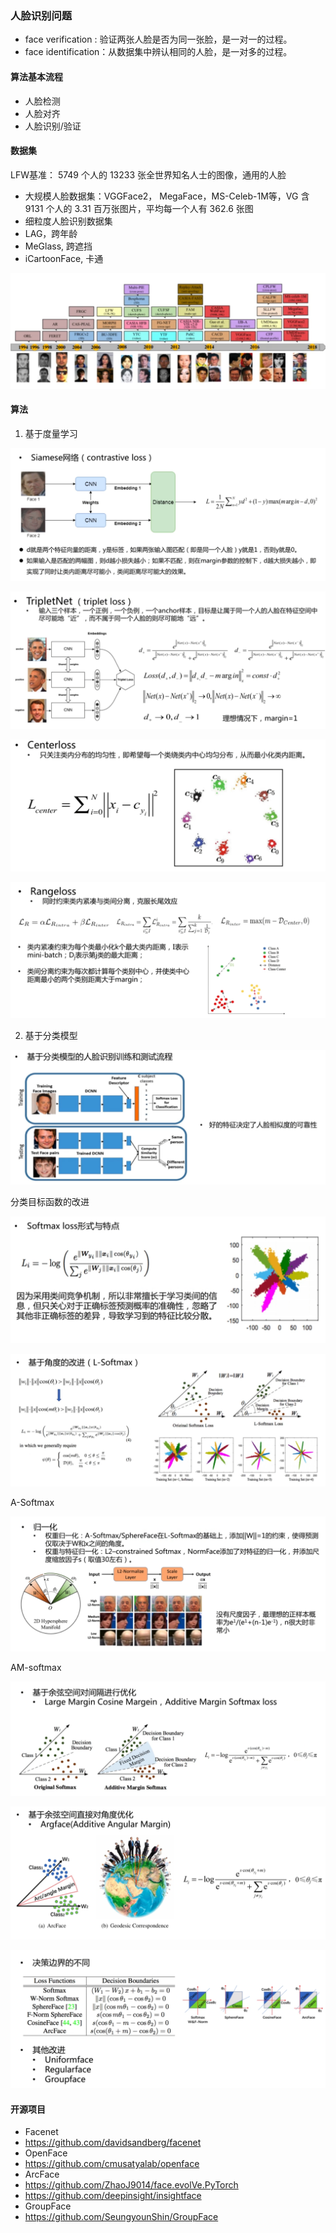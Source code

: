 ### 人脸识别问题

- face verification : 验证两张人脸是否为同一张脸，是一对一的过程。
- face identification：从数据集中辨认相同的人脸，是一对多的过程。

#### 算法基本流程

- 人脸检测
- 人脸对齐
- 人脸识别/验证

#### 数据集

LFW基准： 5749 个人的 13233 张全世界知名人士的图像，通用的人脸

- 大规模人脸数据集：VGGFace2， MegaFace，MS-Celeb-1M等，VG 含 9131 个人的 $3.31$ 百万张图片，平均每一个人有 $362.6$ 张图
- 细粒度人脸识别数据集
- LAG，跨年龄
- MeGlass, 跨遮挡
- iCartoonFace, 卡通

![image-20220307102328585](../../images/人脸识别.assets/image-20220307102328585.png)

#### 算法

1. 基于度量学习

![image-20220307102405013](../../images/人脸识别.assets/image-20220307102405013.png)



![image-20220307102558086](../../images/人脸识别.assets/image-20220307102558086.png)



![image-20220307102636935](../../images/人脸识别.assets/image-20220307102636935.png)



![image-20220307102657471](../../images/人脸识别.assets/image-20220307102657471.png)



2. 基于分类模型

![image-20220307102833364](../../images/人脸识别.assets/image-20220307102833364.png)

分类目标函数的改进

![image-20220307102913242](../../images/人脸识别.assets/image-20220307102913242.png)

![image-20220307102949906](../../images/人脸识别.assets/image-20220307102949906.png)

A-Softmax

![image-20220307103133936](../../images/人脸识别.assets/image-20220307103133936.png)

AM-softmax

![image-20220307103341663](../../images/人脸识别.assets/image-20220307103341663.png)



![image-20220307103448173](../../images/人脸识别.assets/image-20220307103448173.png)



![image-20220307103509185](../../images/人脸识别.assets/image-20220307103509185.png)



#### 开源项目

- Facenet
- https://github.com/davidsandberg/facenet
- OpenFace
- https://github.com/cmusatyalab/openface
- ArcFace
- https://github.com/ZhaoJ9014/face.evolVe.PyTorch
- https://github.com/deepinsight/insightface
- GroupFace
- https://github.com/SeungyounShin/GroupFace